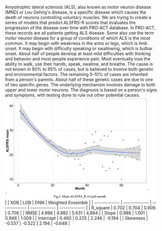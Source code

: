 Amyotrophic lateral sclerosis (ALS), also known as motor neuron disease (MND) or Lou Gehrig's disease, is a specific disease which causes the death of neurons controlling voluntary muscles. 
We are trying to create a series of models that predict ALSFRS-R scores that evaluates the progression of the disease over time with PRO-ACT database.
In PRO-ACT, these records are all patients getting ALS disease. Some also use the term motor neuron disease for a group of conditions of which ALS is the most common. 
It may begin with weakness in the arms or legs, which is limb onset. It may begin with difficulty speaking or swallowing, which is bulbar onset. 
About half of people develop at least mild difficulties with thinking and behavior and most people experience pain. 
Most eventually lose the ability to walk, use their hands, speak, swallow, and breathe.
The cause is not known in 90% to 95% of cases, but is believed to involve both genetic and environmental factors. 
The remaining 5–10% of cases are inherited from a person's parents. About half of these genetic cases are due to one of two specific genes. 
The underlying mechanism involves damage to both upper and lower motor neurons. The diagnosis is based on a person's signs and symptoms, with testing done to rule out other potential causes.
![image](https://github.com/Heanlily/Capstone/blob/master/%EF%BC%81%EF%BC%81%EF%BC%81%EF%BC%81%EF%BC%81%EF%BC%81%EF%BC%81.png)
|  | XGB | LGB | DNN | Weighted Ensemble |
| ------------- | ------------- | ------------- | ------------- | ------------- |
| R_square | 0.702 | 0.704 | 0.606 | 0.706 |
| RMSE | 4.896 | 4.882 | 5.631 | 4.864 |
| Slope | 0.988 | 1.001 | 0.946 | 1.009 |
| Intercept | 0.460 | 0.225 | 2.246 | -0.194 |
| Skewness | -0.537 | -0.522 | 2.194 | -0.648 |
